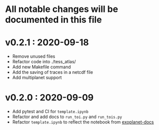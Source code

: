 # All notable changes will be documented in this file

# v0.2.1 : 2020-09-18
- Remove unused files
- Refactor code into ./tess_atlas/
- Add new Makefile command 
- Add the saving of traces in a netcdf file
- Add multiplanet support

# v0.2.0 : 2020-09-09
- Add pytest and CI for `template.ipynb`
- Refactor and add docs to `run_toi.py` and `run_tois.py`
- Refactor `template.ipynb` to reflect the notebook from [exoplanet-docs]



[exoplanet-docs]: https://github.com/exoplanet-dev/case-studies/blob/main/docs/notebooks/quick-tess.ipynb